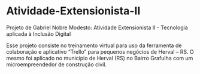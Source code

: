 # Atividade-Extensionista-II
Projeto de Gabriel Nobre Modesto: Atividade Extensionista II - Tecnologia aplicada à Inclusão Digital

Esse projeto consiste no treinamento virtual para uso da ferramenta de colaboração e aplicativo “Trello” para pequenos negócios de Herval – RS.
O mesmo foi aplicado no município de Herval (RS) no Bairro Grafulha com um microempreendedor de construção civil.
